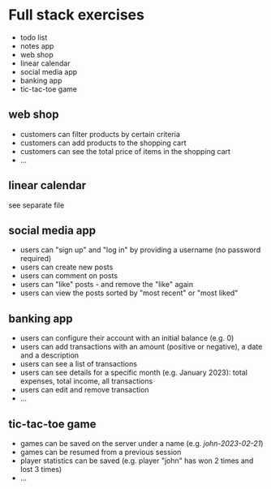 # Full stack exercises

- todo list
- notes app
- web shop
- linear calendar
- social media app
- banking app
- tic-tac-toe game

## web shop

- customers can filter products by certain criteria
- customers can add products to the shopping cart
- customers can see the total price of items in the shopping cart
- ...

## linear calendar

see separate file

## social media app

- users can "sign up" and "log in" by providing a username (no password required)
- users can create new posts
- users can comment on posts
- users can "like" posts - and remove the "like" again
- users can view the posts sorted by "most recent" or "most liked"

## banking app

- users can configure their account with an initial balance (e.g. 0)
- users can add transactions with an amount (positive or negative), a date and a description
- users can see a list of transactions
- users can see details for a specific month (e.g. January 2023): total expenses, total income, all transactions
- users can edit and remove transaction
- ...

## tic-tac-toe game

- games can be saved on the server under a name (e.g. _john-2023-02-21_)
- games can be resumed from a previous session
- player statistics can be saved (e.g. player "john" has won 2 times and lost 3 times)
- ...
